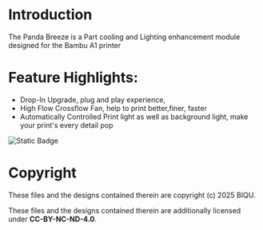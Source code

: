 # Introduction
The Panda Breeze is a Part cooling and Lighting enhancement module designed for the Bambu A1 printer

# Feature Highlights:
* Drop-In Upgrade, plug and play experience, 
* High Flow Crossflow Fan, help to print better,finer, faster
* Automatically Controlled Print light as well as background light, make your print's every detail pop




![Static Badge](https://img.shields.io/badge/License-CC_BY--NC--ND_4.0-GREEN)
# Copyright

These files and the designs contained therein are copyright (c) 2025 BIQU.

These files and the designs contained therein are additionally licensed under **CC-BY-NC-ND-4.0**.

